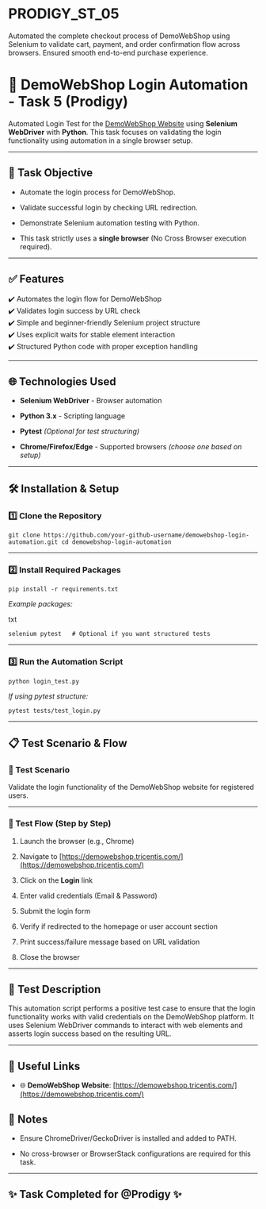 # PRODIGY_ST_05
Automated the complete checkout process of DemoWebShop using Selenium to validate cart, payment, and order confirmation flow across browsers. Ensured smooth end-to-end purchase experience.
# 🛒 DemoWebShop Login Automation - Task 5 (Prodigy)

Automated Login Test for the [DemoWebShop Website](https://demowebshop.tricentis.com/) using **Selenium WebDriver** with **Python**. This task focuses on validating the login functionality using automation in a single browser setup.

* * *

## 📌 Task Objective

*   Automate the login process for DemoWebShop.
    
*   Validate successful login by checking URL redirection.
    
*   Demonstrate Selenium automation testing with Python.
    
*   This task strictly uses a **single browser** (No Cross Browser execution required).
    

* * *

## ✅ Features

✔️ Automates the login flow for DemoWebShop  
✔️ Validates login success by URL check  
✔️ Simple and beginner-friendly Selenium project structure  
✔️ Uses explicit waits for stable element interaction  
✔️ Structured Python code with proper exception handling

* * *

## 🌐 Technologies Used

*   **Selenium WebDriver** - Browser automation
    
*   **Python 3.x** - Scripting language
    
*   **Pytest** _(Optional for test structuring)_
    
*   **Chrome/Firefox/Edge** - Supported browsers _(choose one based on setup)_
    

* * *

## 🛠️ Installation & Setup

### 1️⃣ Clone the Repository

`git clone https://github.com/your-github-username/demowebshop-login-automation.git cd demowebshop-login-automation`

* * *

### 2️⃣ Install Required Packages

`pip install -r requirements.txt`

_Example packages:_

txt

`selenium pytest   # Optional if you want structured tests`

* * *

### 3️⃣ Run the Automation Script

`python login_test.py`

_If using pytest structure:_

`pytest tests/test_login.py`

* * *

## 📋 Test Scenario & Flow

### 📝 Test Scenario

Validate the login functionality of the DemoWebShop website for registered users.

* * *

### 🔄 Test Flow (Step by Step)

1.  Launch the browser (e.g., Chrome)
    
2.  Navigate to [https://demowebshop.tricentis.com/](https://demowebshop.tricentis.com/)
    
3.  Click on the **Login** link
    
4.  Enter valid credentials (Email & Password)
    
5.  Submit the login form
    
6.  Verify if redirected to the homepage or user account section
    
7.  Print success/failure message based on URL validation
    
8.  Close the browser
    

* * *

## 🧪 Test Description

This automation script performs a positive test case to ensure that the login functionality works with valid credentials on the DemoWebShop platform. It uses Selenium WebDriver commands to interact with web elements and asserts login success based on the resulting URL.

* * *

## 🔗 Useful Links

*   🌐 **DemoWebShop Website**: [https://demowebshop.tricentis.com/](https://demowebshop.tricentis.com/)
    

## 🎯 Notes

*   Ensure ChromeDriver/GeckoDriver is installed and added to PATH.
    
*   No cross-browser or BrowserStack configurations are required for this task.
    

* * *

## ✨ Task Completed for @Prodigy ✨
